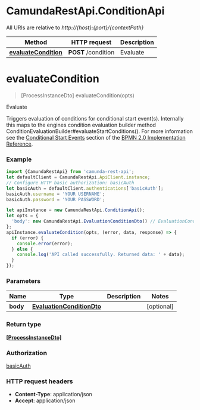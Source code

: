 # CamundaRestApi.ConditionApi

All URIs are relative to *http://{host}:{port}/{contextPath}*

Method | HTTP request | Description
------------- | ------------- | -------------
[**evaluateCondition**](ConditionApi.md#evaluateCondition) | **POST** /condition | Evaluate

<a name="evaluateCondition"></a>
# **evaluateCondition**
> [ProcessInstanceDto] evaluateCondition(opts)

Evaluate

Triggers evaluation of conditions for conditional start event(s).  Internally this maps to the engines condition evaluation builder method ConditionEvaluationBuilder#evaluateStartConditions().  For more information see the [Conditional Start Events](https://docs.camunda.org/manual/develop/reference/bpmn20/events/conditional-events/#conditional-start-event) section of the [BPMN 2.0 Implementation Reference](https://docs.camunda.org/manual/develop/reference/bpmn20/).

### Example
```javascript
import {CamundaRestApi} from 'camunda-rest-api';
let defaultClient = CamundaRestApi.ApiClient.instance;
// Configure HTTP basic authorization: basicAuth
let basicAuth = defaultClient.authentications['basicAuth'];
basicAuth.username = 'YOUR USERNAME';
basicAuth.password = 'YOUR PASSWORD';

let apiInstance = new CamundaRestApi.ConditionApi();
let opts = { 
  'body': new CamundaRestApi.EvaluationConditionDto() // EvaluationConditionDto | 
};
apiInstance.evaluateCondition(opts, (error, data, response) => {
  if (error) {
    console.error(error);
  } else {
    console.log('API called successfully. Returned data: ' + data);
  }
});
```

### Parameters

Name | Type | Description  | Notes
------------- | ------------- | ------------- | -------------
 **body** | [**EvaluationConditionDto**](EvaluationConditionDto.md)|  | [optional] 

### Return type

[**[ProcessInstanceDto]**](ProcessInstanceDto.md)

### Authorization

[basicAuth](../README.md#basicAuth)

### HTTP request headers

 - **Content-Type**: application/json
 - **Accept**: application/json

